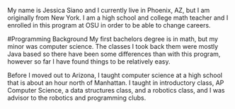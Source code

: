 My name is Jessica Siano and I currently live in Phoenix, AZ, but I am originally from New York.  I am a high school and college math teacher and I enrolled in this program at OSU in order to be able to change careers.

#Programming Background
My first bachelors degree is in math, but my minor was computer science.  The classes I took back them were mostly Java based so there have been some differences than with this program, however so far I have found things to be relatively easy. 

Before I moved out to Arizona, I taught computer science at a high school that is about an hour north of Manhattan.  I taught in introductory class, AP Computer Science, a data structures class, and a robotics class, and I was advisor to the robotics and programming clubs.

